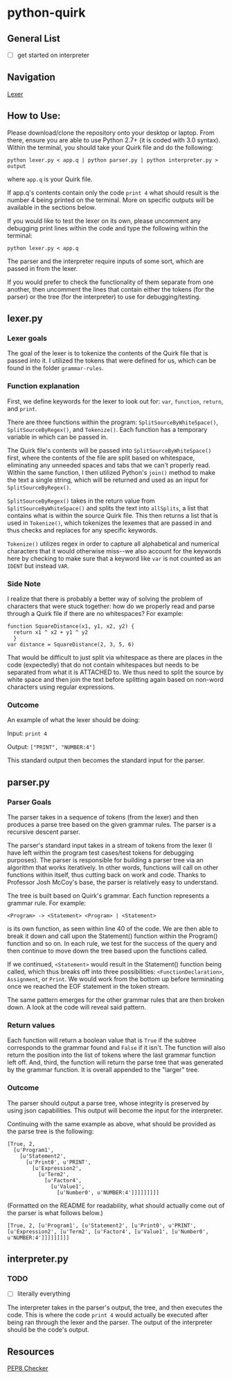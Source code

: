 # python-quirk

## General List
- [ ] get started on interpreter

## Navigation
[Lexer](#lexer.py)

## How to Use:
Please download/clone the repository onto your desktop or laptop. From there, ensure you
are able to use Python 2.7+ (it is coded with 3.0 syntax). Within the terminal, you should
take your Quirk file and do the following:

`python lexer.py < app.q | python parser.py | python interpreter.py > output`

where `app.q` is your Quirk file.

If app.q's contents contain only the code `print 4` what should result is the number 4 being printed
on the terminal. More on specific outputs will be available in the sections below.

If you would like to test the lexer on its own, please uncomment any debugging print lines within the code and type the following within the terminal:

`python lexer.py < app.q`

The parser and the interpreter require inputs of some sort, which are passed in from the lexer.

If you would prefer to check the functionality of them separate from one another, then uncomment the lines that contain either the tokens (for the parser) or the tree (for the interpreter) to use for debugging/testing.

## lexer.py

### Lexer goals
The goal of the lexer is to tokenize the contents of the Quirk file that is passed into it. I utilized the tokens that were defined for us, which can be found in the folder `grammar-rules`.

### Function explanation
First, we define keywords for the lexer to look out for: `var`, `function`, `return`, and `print`.

There are three functions within the program: `SplitSourceByWhiteSpace()`, `SplitSourceByRegex()`, and `Tokenize()`. Each function has a temporary variable in which can be passed in.

The Quirk file's contents will be passed into `SplitSourceByWhiteSpace()` first, where the contents of the file are split based on whitespace, eliminating any unneeded spaces and tabs that we can't properly read. Within the same function, I then utilized Python's `join()` method to make the text a single string, which will be returned and used as an input for `SplitSourceByRegex()`.

`SplitSourceByRegex()` takes in the return value from `SplitSourceByWhiteSpace()` and splits the text into `allSplits`, a list that contains what is within the source Quirk file. This then returns a list that is used in `Tokenize()`, which tokenizes the lexemes that are passed in and thus checks and replaces for any specific keywords.

`Tokenize()` utilizes regex in order to capture all alphabetical and numerical characters that it would otherwise miss--we also account for the keywords here by checking to make sure that a keyword like `var` is not counted as an `IDENT` but instead `VAR`.

### Side Note
I realize that there is probably a better way of solving the problem of characters that were stuck together: how do we properly read and parse through a Quirk file if there are no whitespaces? For example:

```
function SquareDistance(x1, y1, x2, y2) {
  return x1 ^ x2 + y1 ^ y2
  }
var distance = SquareDistance(2, 3, 5, 6)
```

That would be difficult to just split via whitespace as there are places in the code (expectedly) that do not contain whitespaces but needs to be separated from what it is ATTACHED to. We thus need to split the source by white space and then join the text before splitting again based on non-word characters using regular expressions.

### Outcome
An example of what the lexer should be doing:

Input: `print 4`

Output: `["PRINT", "NUMBER:4"]`

This standard output then becomes the standard input for the parser.


## parser.py

### Parser Goals
The parser takes in a sequence of tokens (from the lexer) and then produces a parse tree based on the given grammar rules. The parser is a recursive descent parser.

The parser's standard input takes in a stream of tokens from the lexer (I have left within the program test cases/test tokens for debugging purposes). The parser is responsible for building a parser tree via an algorithm that works iteratively. In other words, functions will call on other functions within itself, thus cutting back on work and code. Thanks to Professor Josh McCoy's base, the parser is relatively easy to understand.

The tree is built based on Quirk's grammar. Each function represents a grammar rule. For example:

`<Program> -> <Statement> <Program> | <Statement>`

is its own function, as seen within line 40 of the code. We are then able to break it down and call upon the Statement() function within the Program() function and so on. In each rule, we test for the success of the query and then continue to move down the tree based upon the functions called.

If we continued, `<Statement>` would result in the Statement() function being called, which thus breaks off into three possibilities: `<FunctionDeclaration>`, `Assignment`, or `Print`. We would work from the bottom up before terminating once we reached the EOF statement in the token stream.

The same pattern emerges for the other grammar rules that are then broken down. A look at the code will reveal said pattern.

### Return values
Each function will return a boolean value that is `True` if the subtree corresponds to the grammar found and `False` if it isn't. The function will also return the position into the list of tokens where the last grammar function left off. And, third, the function will return the parse tree that was generated by the grammar function. It is overall appended to the "larger" tree.

### Outcome
The parser should output a parse tree, whose integrity is preserved by using json capabilities. This output will become the input for the interpreter.

Continuing with the same example as above, what should be provided as the parse tree is the following:

```
[True, 2,
  [u'Program1',
    [u'Statement2',
      [u'Print0', u'PRINT',
        [u'Expression2',
          [u'Term2',
            [u'Factor4',
              [u'Value1',
                [u'Number0', u'NUMBER:4']]]]]]]]]
```

(Formatted on the README for readability, what should actually come out of the parser is what follows below.)

```
[True, 2, [u'Program1', [u'Statement2', [u'Print0', u'PRINT', [u'Expression2', [u'Term2', [u'Factor4', [u'Value1', [u'Number0', u'NUMBER:4']]]]]]]]]
```


## interpreter.py
### TODO
- [ ] literally everything

The interpreter takes in the parser's output, the tree, and then executes the code. This is where the code `print 4` would actually be executed after being ran through the lexer and the parser. The output of the interpreter should be the code's output.

## Resources
[PEP8 Checker](http://pep8online.com/)
